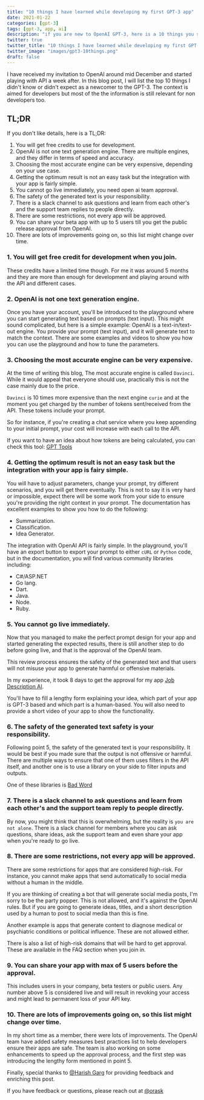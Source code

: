 ```yaml
---
title: "10 things I have learned while developing my first GPT-3 app"
date: 2021-01-22
categories: [gpt-3]
tags: [gpt-3, app, ai]
description: "if you are new to OpenAI GPT-3, here is a 10 things you should know about it to manage your expectations and know the limits"
twitter: true
twitter_title: "10 things I have learned while developing my first GPT-3 app"
twitter_image: "images/gpt3-10things.png"
draft: false
---
```


I have received my invitation to OpenAI around mid December and started playing with API a week after. In this blog post, I will list the top 10 things I didn't know or didn't expect as a newcomer to the GPT-3. The context is aimed for developers but most of the the information is still relevant for non developers too.

## TL;DR

If you don't like details, here is a TL;DR:

1. You will get free credits to use for development.
2. OpenAI is not one text generation engine. There are multiple engines, and they differ in terms of speed and accuracy.
3. Choosing the most accurate engine can be very expensive, depending on your use case.
4. Getting the optimum result is not an easy task but the integration with your app is fairly simple.
5. You cannot go live immediately, you need open ai team approval.
6. The safety of the generated text is your responsibility.
7. There is a slack channel to ask questions and learn from each other's and the support team replies to people directly.
8. There are some restrictions, not every app will be approved.
9. You can share your beta app with up to 5 users till you get the public release approval from OpenAI.
10. There are lots of improvements going on, so this list might change over time.

### 1. You will get free credit for development when you join.
These credits have a limited time though. For me it was around 5 months and they are more than enough for development and playing around with the API and different cases.

### 2. OpenAI is not one text generation engine.

Once you have your account, you'll be introduced to the playground where you can start generating text based on prompts (text input). This might sound complicated, but here is a simple example:
OpenAI is a text-in/text-out engine. You provide your prompt (text input), and it will generate text to match the context.
There are some examples and videos to show you how you can use the playground and how to tune the parameters.

### 3. Choosing the most accurate engine can be very expensive.

At the time of writing this blog, The most accurate engine is called `Davinci`. While it would appeal that everyone should use, practically this is not the case mainly due to the price.

`Davinci` is 10 times more expensive than the next engine `curie` and at the moment you get charged by the number of tokens sent/received from the API. These tokens include your prompt.

So for instance, if you're creating a chat service where you keep appending to your initial prompt, your cost will increase with each call to the API.

If you want to have an idea about how tokens are being calculated, you can check this tool:
[GPT Tools](https://www.gpttools.com)

### 4. Getting the optimum result is not an easy task but the integration with your app is fairy simple.

You will have to adjust parameters, change your prompt, try different scenarios, and you will get there eventually. This is not to say it is very hard or impossible, expect there will be some work from your side to ensure you're providing the right context in your prompt.
The documentation has excellent examples to show you how to do the following:

- Summarization.
- Classification.
- Idea Generator.

The integration with OpenAI API is fairly simple. In the playground, you'll have an export button to export your prompt to either `cURL` or `Python` code, but in the documentation, you will find various community libraries including:

- C#/ASP.NET
- Go lang.
- Dart.
- Java.
- Node.
- Ruby.

### 5. You cannot go live immediately.

Now that you managed to make the perfect prompt design for your app and started generating the expected results, there is still another step to do before going live, and that is the approval of the OpenAI team.

This review process ensures the safety of the generated text and that users will not misuse your app to generate harmful or offensive materials.

In my experience, it took 8 days to get the approval for my app [Job Description AI](https://jobdescription.ai).

You'll have to fill a lengthy form explaining your idea, which part of your app is GPT-3 based and which part is a human-based.
You will also need to provide a short video of your app to show the functionality.

### 6. The safety of the generated text safety is your responsibility.

Following point 5, the safety of the generated text is your responsibility. It would be best if you made sure that the output is not offensive or harmful.
There are multiple ways to ensure that one of them uses filters in the API itself, and another one is to use a library on your side to filter inputs and outputs.

One of these libraries is [Bad Word](https://github.com/web-mech/badwords#readme)

### 7. There is a slack channel to ask questions and learn from each other's and the support team reply to people directly.

By now, you might think that this is overwhelming, but the reality is `you are not alone`. There is a slack channel for members where you can ask questions, share ideas, ask the support team and even share your app when you're ready to go live.

### 8. There are some restrictions, not every app will be approved.

There are some restrictions for apps that are considered high-risk. For instance, you cannot make apps that send automatically to social media without a human in the middle.

If you are thinking of creating a bot that will generate social media posts, I'm sorry to be the party popper. This is not allowed, and it's against the OpenAI rules. But if you are going to generate ideas, titles, and a short description used by a human to post to social media than this is fine.

Another example is apps that generate content to diagnose medical or psychiatric conditions or political influence. These are not allowed either.

There is also a list of high-risk domains that will be hard to get approval. These are available in the FAQ section when you join in.

### 9. You can share your app with max of 5 users before the approval.

This includes users in your company, beta testers or public users. Any number above 5 is considered live and will result in revoking your access and might lead to permanent loss of your API key.

### 10. There are lots of improvements going on, so this list might change over time.

In my short time as a member, there were lots of improvements. The OpenAI team have added safety measures best practices list to help developers ensure their apps are safe. The team is also working on some enhancements to speed up the approval process, and the first step was introducing the lengthy form mentioned in point 5.

Finally, special thanks to [@Harish Garg](https://www.twitter.com/harishkgarg) for providing feedback and enriching this post.

If you have feedback or questions, please reach out at [@orask](https://www.x.com/orask)
